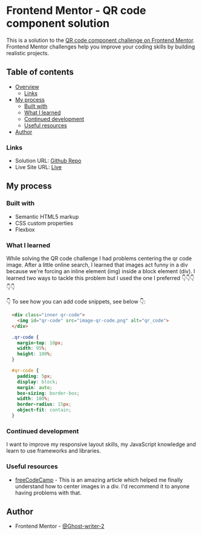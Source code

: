 ﻿# Frontend Mentor - QR code component solution

This is a solution to the [QR code component challenge on Frontend Mentor](https://www.frontendmentor.io/challenges/qr-code-component-iux_sIO_H). Frontend Mentor challenges help you improve your coding skills by building realistic projects. 

## Table of contents

- [Overview](#overview)
  - [Links](#links)
- [My process](#my-process)
  - [Built with](#built-with)
  - [What I learned](#what-i-learned)
  - [Continued development](#continued-development)
  - [Useful resources](#useful-resources)
- [Author](#author)

### Links

- Solution URL: [Github Repo](https://github.com/Ghost-Writer-2/Frontend_Mentor_Projects.git)
- Live Site URL: [Live]( https://ghost-writer-2.github.io/Frontend_Mentor_Projects/)


## My process

### Built with

- Semantic HTML5 markup
- CSS custom properties
- Flexbox

### What I learned
While solving the QR code challenge I had problems centering the qr code image. After a little online search, I learned that images act funny in a div because we're forcing an inline element (img) inside a block element (div). I learned two ways to tackle this problem but I used the one I preferred 👇👇👇👇👇

👇 To see how you can add code snippets, see below 👇:

```html
  <div class="inner qr-code">
    <img id="qr-code" src="image-qr-code.png" alt="qr_code">
  </div>
```
```css
  .qr-code {
    margin-top: 10px;
    width: 95%;
    height: 100%;
  }

  #qr-code {
    padding: 5px;
    display: block;
    margin: auto;
    box-sizing: border-box;
    width: 100%;
    border-radius: 15px;
    object-fit: contain;
  }

```

### Continued development

I want to improve my responsive layout skills, my JavaScript knowledge and learn to use frameworks and libraries.


### Useful resources

- [freeCodeCamp](https://www.freecodecamp.org/news/how-to-center-an-image-in-a-div-css/) -  This is an amazing article which helped me finally understand how to center images in a div. I'd recommend it to anyone having problems with that.

## Author

- Frontend Mentor - [@Ghost-writer-2](https://www.frontendmentor.io/profile/Ghost-Writer-2)
